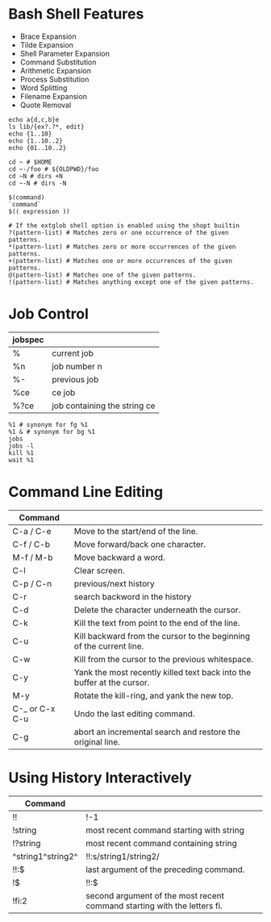 
# Bash Shell Features

* Brace Expansion
* Tilde Expansion
* Shell Parameter Expansion
* Command Substitution
* Arithmetic Expansion
* Process Substitution
* Word Splitting
* Filename Expansion
* Quote Removal

```
echo a{d,c,b}e
ls lib/{ex?.?*, edit}
echo {1..10}
echo {1..10..2}
echo {01..10..2}

cd ~ # $HOME
cd ~-/foo # ${OLDPWD}/foo
cd ~N # dirs +N
cd ~-N # dirs -N

$(command)
`command`
$(( expression ))

# If the extglob shell option is enabled using the shopt builtin
?(pattern-list) # Matches zero or one occurrence of the given patterns.
*(pattern-list) # Matches zero or more occurrences of the given patterns.
+(pattern-list) # Matches one or more occurrences of the given patterns.
@(pattern-list) # Matches one of the given patterns.
!(pattern-list) # Matches anything except one of the given patterns.
```

# Job Control

|jobspec||
|---|---|
| % | current job |
| %n | job number n |
| %- | previous job |
| %ce | ce job |
| %?ce | job containing the string ce |

```
%1 # synonym for fg %1
%1 & # synonym for bg %1
jobs
jobs -l
kill %1
wait %1
```

# Command Line Editing

|Command||
|---|---|
| C-a / C-e | Move to the start/end of the line.|
| C-f / C-b | Move forward/back one character. |
| M-f / M-b | Move backward a word. |
| C-l | Clear screen. |
| C-p / C-n | previous/next history |
| C-r | search backword in the history |
| C-d | Delete the character underneath the cursor. |
| C-k | Kill the text from point to the end of the line. |
| C-u | Kill backward from the cursor to the beginning of the current line. |
| C-w | Kill from the cursor to the previous whitespace. |
| C-y | Yank the most recently killed text back into the buffer at the cursor. |
| M-y | Rotate the kill-ring, and yank the new top. |
| C-_ or C-x C-u | Undo the last editing command. |
| C-g | abort an incremental search and restore the original line. |

# Using History Interactively

|Command||
|---|---|
| !! | !-1 |
| !string | most recent command starting with string |
| !?string | most recent command containing string |
| ^string1^string2^ | !!:s/string1/string2/ |
| !!:$ | last argument of the preceding command. |
| !$ | !!:$ |
| !fi:2 | second argument of the most recent command starting with the letters fi. |

